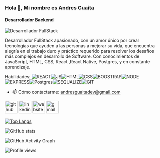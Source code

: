 ### Hola 👋, Mi nombre es Andres Guaita
#### Desarrollador Backend
![Desarrollador FullStack](https://res.cloudinary.com/dxymci4b6/image/upload/v1645754725/Banner_Redes_1_sre9it.jpg)

Desarrollador FullStack apasionado, con un amor único por crear tecnologías que ayuden a las personas a mejorar su vida, que encuentra alegría en el trabajo duro y práctico requerido para resolver los desafíos más complejos en desarrollo de Software. Con conocimientos de JavaScript, HTML, CSS, React ,React Native, Postgres, y en constante aprendizaje.

Habilidades: ![REACT](https://res.cloudinary.com/dxymci4b6/image/upload/v1645757528/reactjs-ar21_1_icl5ft.svg)![JS](https://res.cloudinary.com/dxymci4b6/image/upload/v1645755683/javascript-ar21_vmqqxq.svg)![HTML](https://res.cloudinary.com/dxymci4b6/image/upload/v1645757598/w3_html5-ar21_hfpzt7.svg)![CSS](https://res.cloudinary.com/dxymci4b6/image/upload/v1645757652/w3_css-ar21_cuzwiw.svg)![BOOSTRAP](https://res.cloudinary.com/dxymci4b6/image/upload/v1645757710/getbootstrap-ar21_y8ry9s.svg)![NODE](https://res.cloudinary.com/dxymci4b6/image/upload/v1645757392/nodejs-horizontal_htgvyr.svg)![EXPRESS](https://res.cloudinary.com/dxymci4b6/image/upload/v1645758946/expressjs-ar21_tthjm5.svg)![Postgres](https://res.cloudinary.com/dxymci4b6/image/upload/v1645757755/postgresql-horizontal_rmsp9d.svg)![SEQUALIZE](https://res.cloudinary.com/dxymci4b6/image/upload/v1645759078/sequelizejs-ar21_settff.svg)![GIT](https://res.cloudinary.com/dxymci4b6/image/upload/v1645759154/git-scm-ar21_nx8jvo.svg)

- 📫 Cómo contactarme: andresguaitadev@gmail.com 


[<img src='https://cdn.jsdelivr.net/npm/simple-icons@3.0.1/icons/github.svg' alt='github' height='40'>](https://github.com/andresguaita)  [<img src='https://cdn.jsdelivr.net/npm/simple-icons@3.0.1/icons/linkedin.svg' alt='linkedin' height='40'>](https://www.linkedin.com/in/andres-guaita/)  [<img src='https://cdn.jsdelivr.net/npm/simple-icons@3.0.1/icons/icloud.svg' alt='website' height='40'>](http://portfolio-andresguaita.herokuapp.com/)  [<img src='https://cdn.jsdelivr.net/npm/simple-icons@3.0.1/icons/gmail.svg' alt='gmail' height='40'>](andresguaitadev@gmail.com)  

[![Top Langs](https://github-readme-stats.vercel.app/api/top-langs/?username=andresguaita)](https://github.com/anuraghazra/github-readme-stats)

![GitHub stats](https://github-readme-stats.vercel.app/api?username=andresguaita&show_icons=true&count_private=true)  

![GitHub Activity Graph](https://activity-graph.herokuapp.com/graph?username=andresguaita)  

![Profile views](https://gpvc.arturio.dev/andresguaita)  
